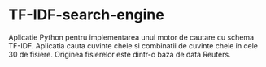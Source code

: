 # TF-IDF-search-engine
Aplicatie Python pentru implementarea unui motor de cautare cu schema TF-IDF.
Aplicatia cauta cuvinte cheie si combinatii de cuvinte cheie in cele 30 de fisiere.
Originea fisierelor este dintr-o baza de data Reuters.
